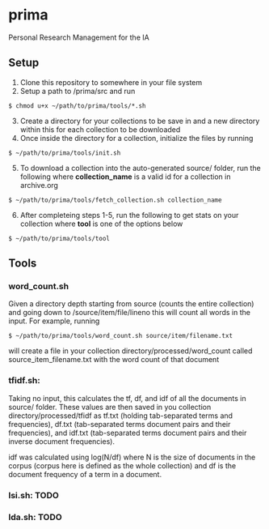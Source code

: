 # prima
Personal Research Management for the IA

## Setup
1. Clone this repository to somewhere in your file system
2. Setup a path to /prima/src and run
  >
    $ chmod u+x ~/path/to/prima/tools/*.sh
3. Create a directory for your collections to be save in and a new directory within this for each collection to be downloaded
4. Once inside the directory for a collection, initialize the files by running 
  >
    $ ~/path/to/prima/tools/init.sh
5. To download a collection into the auto-generated source/ folder, run the following where **collection_name** is a valid id for a collection in archive.org
  >
    $ ~/path/to/prima/tools/fetch_collection.sh collection_name 

6. After completeing steps 1-5, run the following to get stats on your collection where **tool** is one of the options below
  >
    $ ~/path/to/prima/tools/tool 

## Tools

### word_count.sh
Given a directory depth starting from source (counts the entire collection) and going down to /source/item/file/lineno this will count all words in the input. For example, running 
  >
    $ ~/path/to/prima/tools/word_count.sh source/item/filename.txt
will create a file in your collection directory/processed/word_count called source_item_filename.txt with the word count of that document

### tfidf.sh: 
Taking no input, this calculates the tf, df, and idf of all the documents in source/ folder. These values are then saved in you collection directory/processed/tfidf as tf.txt (holding tab-separated terms and frequencies), df.txt (tab-separated terms document pairs and their frequencies), and idf.txt (tab-separated terms document pairs and their inverse document frequencies).

idf was calculated using log(N/df) where N is the size of documents in the corpus (corpus here is defined as the whole collection) and df is the document frequency of a term in a document.

### lsi.sh: TODO

### lda.sh: TODO
